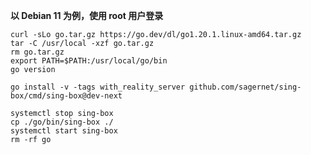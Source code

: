**以 Debian 11 为例，使用 root 用户登录**

```
curl -sLo go.tar.gz https://go.dev/dl/go1.20.1.linux-amd64.tar.gz
tar -C /usr/local -xzf go.tar.gz
rm go.tar.gz
export PATH=$PATH:/usr/local/go/bin
go version
```

```
go install -v -tags with_reality_server github.com/sagernet/sing-box/cmd/sing-box@dev-next
```

```
systemctl stop sing-box
cp ./go/bin/sing-box ./
systemctl start sing-box
rm -rf go
```
